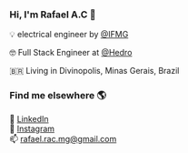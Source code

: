 ### Hi, I'm Rafael A.C 👋

:bulb: electrical engineer by [@IFMG](https://www.formiga.ifmg.edu.br/)

🤓 Full Stack Engineer at [@Hedro](https://hedro.com.br) <br>

🇧🇷 Living in Divinopolis, Minas Gerais, Brazil <br>

### Find me elsewhere 🌎

💼 [LinkedIn](https://www.linkedin.com/in/ralvescosta/) <br>
📸 [Instagram](https://www.instagram.com/fael_bodao) <br>
📫 rafael.rac.mg@gmail.com
